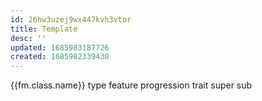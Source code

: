 ```yaml
---
id: 26hw3uzej9wx447kvh3vtor
title: Template
desc: ''
updated: 1685983187726
created: 1685982339430
---
```


{{fm.class.name}}
type
feature
  progression
trait
super
sub
